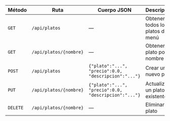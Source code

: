 | Método   | Ruta                   | Cuerpo JSON                                                       | Descripción                              | Respuesta             |
|----------|------------------------|--------------------------------------------------------------------|------------------------------------------|------------------------|
| `GET`    | `/api/platos`          | —                                                                  | Obtener todos los platos del menú        | Lista de platos    |
| `GET`    | `/api/platos/{nombre}` | —                                                                  | Obtener un plato por su nombre           | Objeto o `null`        |
| `POST`   | `/api/platos`          | `{"plato":"...", "precio":0.0, "descripcion":"..."}`              | Crear un nuevo plato                     | Objeto creado          |
| `PUT`    | `/api/platos/{nombre}` | `{"plato":"...", "precio":0.0, "descripcion":"..."}`              | Actualizar un plato existente            | Objeto actualizado     |
| `DELETE` | `/api/platos/{nombre}` | —                                                               | Eliminar un plato | Eliminado|

